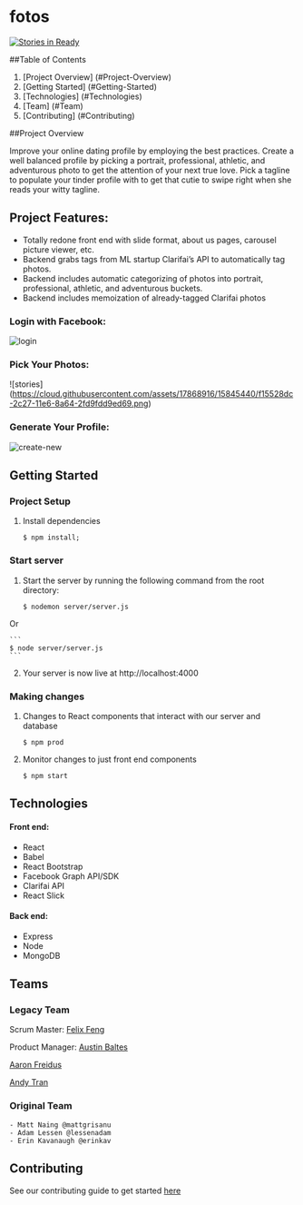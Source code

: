 # fotos
[![Stories in Ready](https://badge.waffle.io/Regal-Tephra/PhoTephra.svg?label=ready&title=Ready)](http://waffle.io/Regal-Tephra/PhoTephra)

##Table of Contents
1. [Project Overview] (#Project-Overview)
2. [Getting Started] (#Getting-Started)
3. [Technologies] (#Technologies)
4. [Team] (#Team)
5. [Contributing] (#Contributing)

##Project Overview <a name="Project-Overview"></a>


Improve your online dating profile by employing the best practices. Create a well balanced profile by picking a portrait, professional, athletic, and adventurous photo to get the attention of your next true love. Pick a tagline to populate your tinder profile with to get that cutie to swipe right when she reads your witty tagline.

## Project Features:
- Totally redone front end with slide format, about us pages, carousel picture viewer,  etc.
- Backend grabs tags from ML startup Clarifai’s API to automatically tag photos. 
- Backend includes automatic categorizing of photos into portrait, professional, athletic, and adventurous buckets.
- Backend includes memoization of already-tagged Clarifai photos

### Login with Facebook:
![login](https://cloud.githubusercontent.com/assets/17868916/15845438/f1518f9c-2c27-11e6-8f01-d8d4ed98cc33.png)
### Pick Your Photos:
![stories] (https://cloud.githubusercontent.com/assets/17868916/15845440/f15528dc-2c27-11e6-8a64-2fd9fdd9ed69.png)
### Generate Your Profile:
![create-new](https://cloud.githubusercontent.com/assets/17868916/15845439/f152baa2-2c27-11e6-944e-e518f249d792.png)

## Getting Started <a name="Getting-Started"></a>

### Project Setup 

1. Install dependencies

    ```
    $ npm install; 
    ```

### Start server

1. Start the server by running the following command from the root directory:

    ```
    $ nodemon server/server.js
    ```
Or

    ```
    $ node server/server.js
    ```
2. Your server is now live at http://localhost:4000

### Making changes

1. Changes to React components that interact with our server and database

    ```
    $ npm prod
    ```
2. Monitor changes to just front end components
    
    ```
    $ npm start
    ```
## Technologies <a name="Technologies"></a>

#### Front end: 
- React
- Babel
- React Bootstrap
- Facebook Graph API/SDK
- Clarifai API
- React Slick



#### Back end: 
- Express
- Node
- MongoDB
    
## Teams <a name="Team"></a>
### Legacy Team 
Scrum Master: [Felix Feng](https://github.com/felix2feng)

Product Manager: [Austin Baltes](https://github.com/austinba)

[Aaron Freidus](https://github.com/shadowfool)

[Andy Tran](https://github.com/adtran117)
    
### Original Team
    - Matt Naing @mattgrisanu
    - Adam Lessen @lessenadam
    - Erin Kavanaugh @erinkav

## Contributing <a name="Contributing"></a>

See our contributing guide to get started [here](CONTRIBUTING.md)

